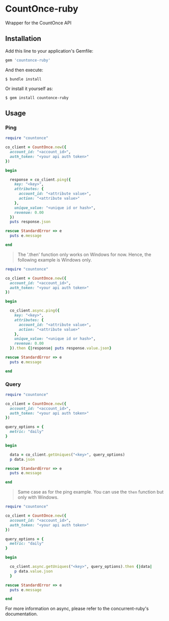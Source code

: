 # CountOnce-ruby

Wrapper for the CountOnce API

## Installation

Add this line to your application's Gemfile:

```ruby
gem 'countonce-ruby'
```

And then execute:

    $ bundle install

Or install it yourself as:

    $ gem install countonce-ruby

## Usage

### Ping
```ruby
require "countonce"

co_client = CountOnce.new({
  account_id: "<account_id>",
  auth_token: "<your api auth token>"
})

begin

  response = co_client.ping({
    key: "<key>",
    attributes: {
      account_id: "<attribute value>",
      action: "<attribute value>"
    },
    unique_value: "<unique id or hash>",
    revenue: 0.00
  })
  puts response.json

rescue StandardError => e
  puts e.message

end
```

>The '.then' function only works on Windows for now. Hence, the following example is Windows only.

```ruby
require "countonce"

co_client = CountOnce.new({
  account_id: "<account_id>",
  auth_token: "<your api auth token>"
})

begin

  co_client.async.ping({
    key: "<key>",
    attributes: {
      account_id: "<attribute value>",
      action: "<attribute value>"
    },
    unique_value: "<unique id or hash>",
    revenue: 0.00
  }).then {|response| puts response.value.json}

rescue StandardError => e
  puts e.message

end
```

### Query
```ruby
require "countonce"

co_client = CountOnce.new({
  account_id: "<account_id>", 
  auth_token: "<your api auth token>"
})

query_options = {
  metric: "daily"
}

begin

  data = co_client.getUniques("<key>", query_options)
  p data.json

rescue StandardError => e
  puts e.message

end
```

>Same case as for the ping example. You can use the ```then``` function but only with Windows.

```ruby
require "countonce"

co_client = CountOnce.new({
  account_id: "<account_id>", 
  auth_token: "<your api auth token>"
})

query_options = {
  metric: "daily"
}

begin

  co_client.async.getUniques("<key>", query_options).then {|data|
    p data.value.json
  }

rescue StandardError => e
  puts e.message

end
```

For more information on async, please refer to the concurrent-ruby's documentation.
